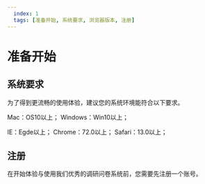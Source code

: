 ```yaml
---
  index: 1
  tags: [准备开始, 系统要求, 浏览器版本, 注册]
---
```







# 准备开始

## 系统要求

为了得到更流畅的使用体验，建议您的系统环境能符合以下要求。

Mac：OS10以上；
Windows：Win10以上；

IE：Egde以上；
Chrome：72.0以上；
Safari：13.0以上；

## 注册

在开始体验与使用我们优秀的调研问卷系统前，您需要先注册一个账号。


